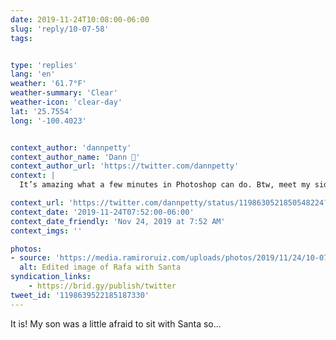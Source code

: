 ```yaml
---
date: 2019-11-24T10:08:00-06:00
slug: 'reply/10-07-58'
tags:


type: 'replies'
lang: 'en'
weather: '61.7°F'
weather-summary: 'Clear'
weather-icon: 'clear-day'
lat: '25.7554'
long: '-100.4023'


context_author: 'dannpetty'
context_author_name: 'Dann 🤙'
context_author_url: 'https://twitter.com/dannpetty'
context: |
  It’s amazing what a few minutes in Photoshop can do. Btw, meet my side of the family. Mom, Dad, older brother and his fam.‪

context_url: 'https://twitter.com/dannpetty/status/1198630521850548224?s=12'
context_date: '2019-11-24T07:52:00-06:00'
context_date_friendly: 'Nov 24, 2019 at 7:52 AM'
context_imgs: ''

photos:
- source: 'https://media.ramiroruiz.com/uploads/photos/2019/11/24/10-07-58/Rafa-Santa.gif'
  alt: Edited image of Rafa with Santa
syndication_links:
    - https://brid.gy/publish/twitter
tweet_id: '1198639522185187330'
---
```

It is! My son was a little afraid to sit with Santa so...

